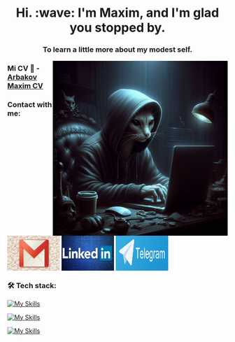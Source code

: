 <h1 align="center">Hi. :wave: I'm Maxim, and I'm glad you stopped by.</h1>
<h3 align="center">To learn a little more about my modest self.</h3>
<img align="right" alt="Coding" width="400" src='./img/cat.jpg' />

### Mi CV :notebook: - [Arbakov Maxim CV](https://drive.google.com/file/d/11W-Sp99douVq9cAOhxLEdMZG-Hw_ry8M/view)

### Contact with me:

<p align="left">
<a href="mailto:fefaodessa@gmail.com" target="blank"><img align="center" src="./img/gmail.jpg" alt="gmail Arbakov Maksim"  width="120" height="80"/></a>
<a href="https://www.linkedin.com/in/arbakov-maksim" target="blank"><img align="center" src="./img/LinkedIn.jpg" alt="linkedin Arbakov Maksim" width="120" height="80"/></a>
<a href="https://t.me/ArbakovMaksim" target="blank"><img align="center" src="./img/telegram.png" alt="Telegram Arbakov Maksim" width="120" height="80"/></a>
</p>

<h3 align="left">🛠 Tech stack:</h3>

[![My Skills](https://skillicons.dev/icons?i=html,css,js,ts,react,nextjs,redux)](https://skillicons.dev)

[![My Skills](https://skillicons.dev/icons?i=scss,materialui,styledcomponents,tailwind,vercel)](https://skillicons.dev)

[![My Skills](https://skillicons.dev/icons?i=github,webpack,jest,nodejs,mongodb,npm,php,postgres,postman)](https://skillicons.dev)
